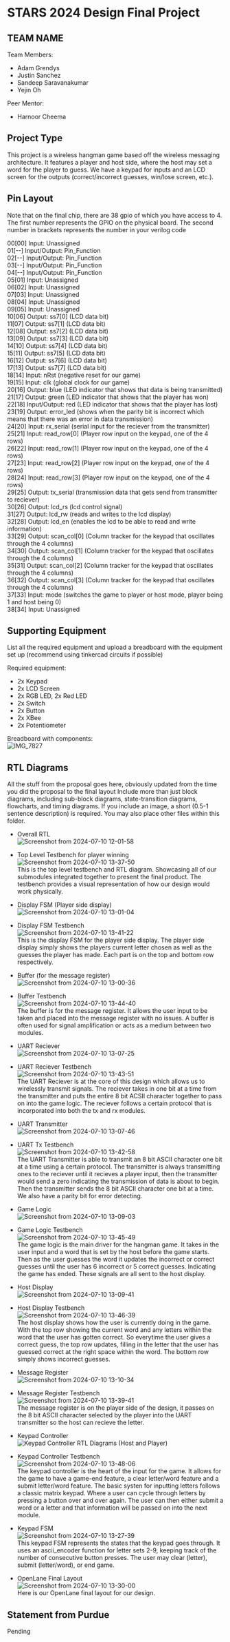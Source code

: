 # STARS 2024 Design Final Project

## TEAM NAME
Team Members:
* Adam Grendys
* Justin Sanchez
* Sandeep Saravanakumar
* Yejin Oh 

Peer Mentor:
* Harnoor Cheema

## Project Type
This project is a wireless hangman game based off the wireless messaging architecture. It features a player and host side, where the host may set a word for the player to guess. We have a keypad for inputs and an LCD screen for the outputs (correct/incorrect guesses, win/lose screen, etc.).

## Pin Layout
Note that on the final chip, there are 38 gpio of which you have access to 4.
The first number represents the GPIO on the physical board. The second number
in brackets represents the number in your verilog code

00[00] Input: Unassigned  
01[--] Input/Output: Pin_Function  
02[--] Input/Output: Pin_Function  
03[--] Input/Output: Pin_Function  
04[--] Input/Output: Pin_Function  
05[01] Input: Unassigned  
06[02] Input: Unassigned  
07[03] Input: Unassigned  
08[04] Input: Unassigned  
09[05] Input: Unassigned  
10[06] Output: ss7[0] (LCD data bit)  
11[07] Output: ss7[1] (LCD data bit)  
12[08] Output: ss7[2] (LCD data bit)  
13[09] Output: ss7[3] (LCD data bit)  
14[10] Output: ss7[4] (LCD data bit)  
15[11] Output: ss7[5] (LCD data bit)  
16[12] Output: ss7[6] (LCD data bit)  
17[13] Output: ss7[7] (LCD data bit)  
18[14] Input: nRst (negative reset for our game)  
19[15] Input: clk (global clock for our game)  
20[16] Output: blue (LED indicator that shows that data is being transmitted)  
21[17] Output: green (LED indicator that shows that the player has won)  
22[18] Input/Output: red (LED indicator that shows that the player has lost)  
23[19] Output: error_led (shows when the parity bit is incorrect which means that there was an error in data transmission)  
24[20] Input: rx_serial (serial input for the reciever from the transmitter)  
25[21] Input: read_row[0] (Player row input on the keypad, one of the 4 rows)  
26[22] Input: read_row[1] (Player row input on the keypad, one of the 4 rows)  
27[23] Input: read_row[2] (Player row input on the keypad, one of the 4 rows)  
28[24] Input: read_row[3] (Player row input on the keypad, one of the 4 rows)  
29[25] Output: tx_serial (transmission data that gets send from transmitter to reciever)  
30[26] Output: lcd_rs (lcd control signal)  
31[27] Output: lcd_rw (reads and writes to the lcd display)  
32[28] Output: lcd_en (enables the lcd to be able to read and write information)  
33[29] Output: scan_col[0] (Column tracker for the keypad that oscillates through the 4 columns)  
34[30] Output: scan_col[1] (Column tracker for the keypad that oscillates through the 4 columns)  
35[31] Output: scan_col[2] (Column tracker for the keypad that oscillates through the 4 columns)  
36[32] Output: scan_col[3] (Column tracker for the keypad that oscillates through the 4 columns)  
37[33] Input: mode (switches the game to player or host mode, player being 1 and host being 0)  
38[34] Input: Unassigned

## Supporting Equipment
List all the required equipment and upload a breadboard with the equipment set up (recommend using tinkercad circuits if possible)

Required equipment:
- 2x Keypad
- 2x LCD Screen
- 2x RGB LED, 2x Red LED
- 2x Switch
- 2x Button
- 2x XBee
- 2x Potentiometer
  
Breadboard with components:  
![IMG_7827](https://github.com/STARS-Design-Track-2024/nebula-ii-team-10/assets/125313246/15b18ba7-766b-41ec-a224-6e2e166fe323)


## RTL Diagrams
All the stuff from the proposal goes here, obviously updated from the time you did the proposal to the final layout
Include more than just block diagrams, including sub-block diagrams, state-transition diagrams, flowcharts, and timing diagrams.  If you include an image, a short (0.5-1 sentence description) is required.
You may also place other files within this folder.
- Overall RTL  
![Screenshot from 2024-07-10 12-01-58](https://github.com/STARS-Design-Track-2024/nebula-ii-team-10/assets/125313246/edebc274-61ce-438c-a582-87886e159e35)  
- Top Level Testbench for player winning
![Screenshot from 2024-07-10 13-37-50](https://github.com/STARS-Design-Track-2024/nebula-ii-team-10/assets/125313246/ebe96712-74b0-4170-bfe7-4413809efcd6)  
This is the top level testbench and RTL diagram. Showcasing all of our submodules integrated together to present the final product. The testbench provides a visual representation of how our design would work physically.  

- Display FSM (Player side display)  
![Screenshot from 2024-07-10 13-01-04](https://github.com/STARS-Design-Track-2024/nebula-ii-team-10/assets/125313246/f31ef5bd-7ef5-4b08-a38a-6ee80c7657d3)  
- Display FSM Testbench  
![Screenshot from 2024-07-10 13-41-22](https://github.com/STARS-Design-Track-2024/nebula-ii-team-10/assets/125313246/b0900509-a1d4-473f-bd49-9b36a1c81d97)  
This is the display FSM for the player side display. The player side display simply shows the players current letter chosen as well as the guesses the player has made. Each part is on the top and bottom row respectively.  
  
- Buffer (for the message register)  
![Screenshot from 2024-07-10 13-00-36](https://github.com/STARS-Design-Track-2024/nebula-ii-team-10/assets/125313246/c9037c1c-1c23-4c74-82a8-9ae0d31c1aa7)  
- Buffer Testbench  
![Screenshot from 2024-07-10 13-44-40](https://github.com/STARS-Design-Track-2024/nebula-ii-team-10/assets/125313246/5da51682-8130-4a65-8aff-4174ce12db5a)  
The buffer is for the message register. It allows the user input to be taken and placed into the message register with no issues. A buffer is often used for signal amplification or acts as a medium between two modules.  
  
- UART Reciever  
![Screenshot from 2024-07-10 13-07-25](https://github.com/STARS-Design-Track-2024/nebula-ii-team-10/assets/125313246/9ea40ab3-2032-44ce-9b9e-f0ac035b545d)  
- UART Reciever Testbench  
![Screenshot from 2024-07-10 13-43-51](https://github.com/STARS-Design-Track-2024/nebula-ii-team-10/assets/125313246/9e5e57c4-2e51-492b-95c6-7ab059b95c20)  
The UART Reciever is at the core of this design which allows us to wirelessly transmit signals. The reciever takes in one bit at a time from the transmitter and puts the entire 8 bit ACSII character together to pass on into the game logic. The reciever follows a certain protocol that is incorporated into both the tx and rx modules.  
  
- UART Transmitter  
![Screenshot from 2024-07-10 13-07-46](https://github.com/STARS-Design-Track-2024/nebula-ii-team-10/assets/125313246/bda757d6-f3a3-431f-9cef-63df1b653467)  
- UART Tx Testbench  
![Screenshot from 2024-07-10 13-42-58](https://github.com/STARS-Design-Track-2024/nebula-ii-team-10/assets/125313246/dbde8485-c9d1-460c-9782-08786890c0a9)  
The UART Transmitter is able to transmit an 8 bit ASCII character one bit at a time using a certain protocol. The transmitter is always transmitting ones to the reciever until it recieves a player input, then the transmitter would send a zero indicating the transmission of data is about to begin. Then the transmitter sends the 8 bit ASCII character one bit at a time. We also have a parity bit for error detecting.  

- Game Logic  
![Screenshot from 2024-07-10 13-09-03](https://github.com/STARS-Design-Track-2024/nebula-ii-team-10/assets/125313246/1198f9ad-a124-4fb1-944b-3f605e7e40c9)  
- Game Logic Testbench  
![Screenshot from 2024-07-10 13-45-49](https://github.com/STARS-Design-Track-2024/nebula-ii-team-10/assets/125313246/8f4fcd22-6964-458f-b89f-3565a72d765e)  
The game logic is the main driver for the hangman game. It takes in the user input and a word that is set by the host before the game starts. Then as the user guesses the word it updates the incorrect or correct guesses until the user has 6 incorrect or 5 correct guesses. Indicating the game has ended. These signals are all sent to the host display.  
  
- Host Display  
![Screenshot from 2024-07-10 13-09-41](https://github.com/STARS-Design-Track-2024/nebula-ii-team-10/assets/125313246/d68443c4-7442-4d4c-86a0-92a9d1b9c2bc)  
- Host Display Testbench  
![Screenshot from 2024-07-10 13-46-39](https://github.com/STARS-Design-Track-2024/nebula-ii-team-10/assets/125313246/1f8ebbbf-d3d6-42c0-83d1-70700bd74a46)  
The host display shows how the user is currently doing in the game. With the top row showing the current word and any letters within the word that the user has gotten correct. So everytime the user gives a correct guess, the top row updates, filling in the letter that the user has guessed correct at the right space within the word. The bottom row simply shows incorrect guesses.  
  
- Message Register  
![Screenshot from 2024-07-10 13-10-34](https://github.com/STARS-Design-Track-2024/nebula-ii-team-10/assets/125313246/044b0d42-c09f-47d9-a90a-05de4b7802d4)  
- Message Register Testbench  
![Screenshot from 2024-07-10 13-39-41](https://github.com/STARS-Design-Track-2024/nebula-ii-team-10/assets/125313246/fbc8a470-c34d-4e50-a53d-de8ccc1d7ed2)  
The message register is on the player side of the design, it passes on the 8 bit ASCII character selected by the player into the UART transmitter so the host can recieve the letter.  
  
- Keypad Controller  
![Keypad Controller RTL Diagrams (Host and Player)](https://github.com/STARS-Design-Track-2024/nebula-ii-team-10/assets/125313246/01cca860-028a-4e14-a93a-a28f0f988f86)  
- Keypad Controller Testbench  
![Screenshot from 2024-07-10 13-48-06](https://github.com/STARS-Design-Track-2024/nebula-ii-team-10/assets/125313246/5989e4d7-5824-43d6-9d29-8aadbc4b1a93)  
The keypad controller is the heart of the input for the game. It allows for the game to have a game-end feature, a clear letter/word feature and a submit letter/word feature. The basic systen for inputting letters follows a classic matrix keypad. Where a user can cycle through letters by pressing a button over and over again. The user can then either submit a word or a letter and that information will be passed on into the next module.  
  
- Keypad FSM  
![Screenshot from 2024-07-10 13-27-39](https://github.com/STARS-Design-Track-2024/nebula-ii-team-10/assets/125313246/597f99b4-3a8c-450b-819c-131acff8b711)  
This keypad FSM represents the states that the keypad goes through. It uses an ascii_encoder function for letter sets 2-9, keeping track of the number of consecutive button presses.
The user may clear (letter), submit (letter/word), or end game.  
  
- OpenLane Final Layout  
![Screenshot from 2024-07-10 13-30-00](https://github.com/STARS-Design-Track-2024/nebula-ii-team-10/assets/125313246/63523bd1-073c-4c34-b25e-8c0170cb2483)  
Here is our OpenLane final layout for our design.  
  
## Statement from Purdue  
Pending

